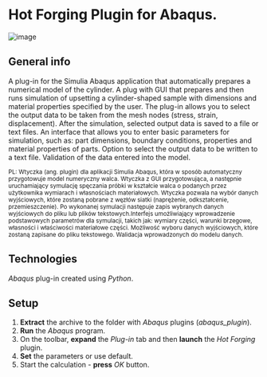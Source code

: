 # Hot Forging Plugin for Abaqus.
![image](https://user-images.githubusercontent.com/73967948/174500219-1b857f8b-1b53-4c76-b0c3-057e0d2ce33e.png)

## General info
A plug-in for the Simulia Abaqus application that automatically prepares a numerical model of the cylinder. A plug with GUI that prepares and then runs simulation of upsetting a cylinder-shaped sample with dimensions and material properties specified by the user. The plug-in allows you to select the output data to be taken from the mesh nodes (stress, strain, displacement). After the simulation, selected output data is saved to a file or text files. An interface that allows you to enter basic parameters for simulation, such as: part dimensions, boundary conditions, properties and material properties of parts. Option to select the output data to be written to a text file. Validation of the data entered into the model. 

<sub> PL: Wtyczka (ang. plugin) dla aplikacji Simulia Abaqus, która w sposób automatyczny przygotowuje model numeryczny walca.
Wtyczka z GUI przygotowująca, a następnie uruchamiający symulację spęczania próbki w kształcie walca o podanych przez użytkownika wymiarach i własnościach materiałowych. Wtyczka pozwala na wybór danych wyjściowych, które zostaną pobrane z węzłów siatki (naprężenie, odkształcenie, przemieszczenie). Po wykonanej symulacji następuje zapis wybranych danych wyjściowych do pliku lub plików tekstowych.Interfejs umożliwiający wprowadzenie podstawowych parametrów dla symulacji, takich jak: wymiary części, warunki brzegowe, własności i właściwości materiałowe części. Możliwość wyboru danych wyjściowych, które zostaną zapisane do pliku tekstowego. Walidacja wprowadzonych do modelu danych. </sub>

## Technologies
*Abaqus* plug-in created using *Python*.

## Setup
1. **Extract** the archive to the folder with *Abaqus* plugins (*abaqus_plugin*).
2. **Run** the *Abaqus* program.
3. On the toolbar, **expand** the *Plug-in* tab and then **launch** the *Hot Forging* plugin.
4. **Set** the parameters or use default.
5. Start the calculation - **press** *OK* button.
